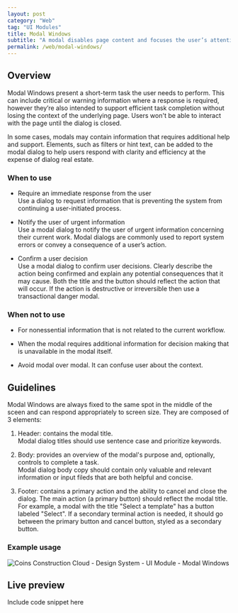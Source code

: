 ```yaml
---
layout: post
category: "Web"
tag: "UI Modules"
title: Modal Windows
subtitle: "A modal disables page content and focuses the user’s attention on a single task or message."
permalink: /web/modal-windows/
---
```


## Overview

Modal Windows present a short-term task the user needs to perform. This can include critical or warning information where a response is required, however they’re also intended to support efficient task completion without losing the context of the underlying page. Users won't be able to interact with the page until the dialog is closed.

In some cases, modals may contain information that requires additional help and support. Elements, such as filters or hint text, can be added to the modal dialog to help users respond with clarity and efficiency at the expense of dialog real estate.

### When to use
- Require an immediate response from the user <br>
Use a dialog to request information that is preventing the system from continuing a user-initiated process.

- Notify the user of urgent information <br>
Use a modal dialog to notify the user of urgent information concerning their current work. Modal dialogs are commonly used to report system errors or convey a consequence of a user’s action.

- Confirm a user decision <br>
Use a modal dialog to confirm user decisions. Clearly describe the action being confirmed and explain any potential consequences that it may cause. Both the title and the button should reflect the action that will occur. If the action is destructive or irreversible then use a transactional danger modal.

### When not to use
- For nonessential information that is not related to the current workflow.

- When the modal requires additional information for decision making that is unavailable in the modal itself.

- Avoid modal over modal. It can confuse user about the context.

## Guidelines

Modal Windows are always fixed to the same spot in the middle of the sceen and can respond appropriately to screen size. They are composed of 3 elements: 
1. Header: contains the modal title.<br> 
Modal dialog titles should use sentence case and prioritize keywords.

2. Body: provides an overview of the modal's purpose and, optionally, controls to complete a task.<br> 
Modal dialog body copy should contain only valuable and relevant information or input fileds that are both helpful and concise.

3. Footer: contains a primary action and the ability to cancel and close the dialog. 
The main action (a primary button) should reflect the modal title. For example, a modal with the title "Select a template" has a button labeled "Select". If a secondary terminal action is needed, it should go between the primary button and cancel button, styled as a secondary button.

### Example usage
![Coins Construction Cloud - Design System - UI Module - Modal Windows]({{site.baseurl}}/img/Example_Modal.png)

## Live preview
Include code snippet here
